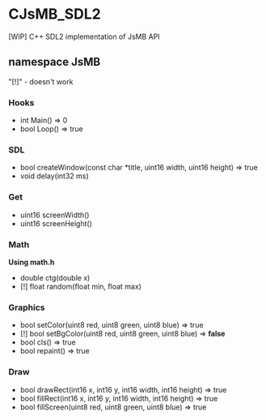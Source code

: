 # CJsMB_SDL2
[WIP] C++ SDL2 implementation of JsMB API

## namespace JsMB
"[!]" - doesn't work

### Hooks

- int Main() => 0
- bool Loop() => true

### SDL

- bool createWindow(const char \*title, uint16 width, uint16 height) => true
- void delay(int32 ms)

### Get

- uint16 screenWidth()
- uint16 screenHeight()

### Math

**Using math.h**

- double ctg(double x)
- [!] float random(float min, float max)

### Graphics

- bool setColor(uint8 red, uint8 green, uint8 blue) => true
- [!] bool setBgColor(uint8 red, uint8 green, uint8 blue) => **false**
- bool cls() => true
- bool repaint() => true

### Draw

- bool drawRect(int16 x, int16 y, int16 width, int16 height) => true
- bool fillRect(int16 x, int16 y, int16 width, int16 height) => true
- bool fillScreen(uint8 red, uint8 green, uint8 blue) => true
